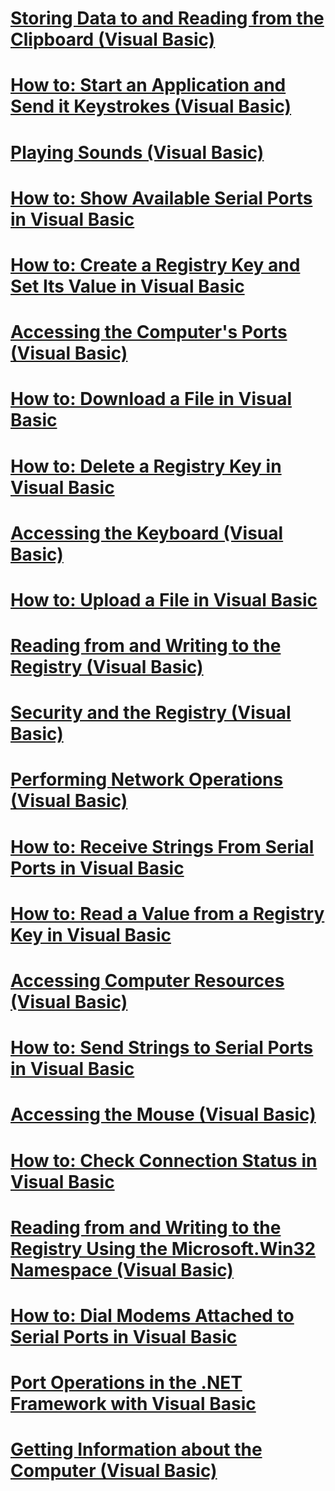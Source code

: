 # [Storing Data to and Reading from the Clipboard (Visual Basic)](storing-data-to-and-reading-from-the-clipboard.md)
# [How to: Start an Application and Send it Keystrokes (Visual Basic)](how-to-start-an-application-and-send-it-keystrokes.md)
# [Playing Sounds (Visual Basic)](playing-sounds.md)
# [How to: Show Available Serial Ports in Visual Basic](how-to-show-available-serial-ports.md)
# [How to: Create a Registry Key and Set Its Value in Visual Basic](how-to-create-a-registry-key-and-set-its-value.md)
# [Accessing the Computer's Ports (Visual Basic)](accessing-the-computer-s-ports.md)
# [How to: Download a File in Visual Basic](how-to-download-a-file.md)
# [How to: Delete a Registry Key in Visual Basic](how-to-delete-a-registry-key.md)
# [Accessing the Keyboard (Visual Basic)](accessing-the-keyboard.md)
# [How to: Upload a File in Visual Basic](how-to-upload-a-file.md)
# [Reading from and Writing to the Registry (Visual Basic)](reading-from-and-writing-to-the-registry.md)
# [Security and the Registry (Visual Basic)](security-and-the-registry.md)
# [Performing Network Operations (Visual Basic)](performing-network-operations.md)
# [How to: Receive Strings From Serial Ports in Visual Basic](how-to-receive-strings-from-serial-ports.md)
# [How to: Read a Value from a Registry Key in Visual Basic](how-to-read-a-value-from-a-registry-key.md)
# [Accessing Computer Resources (Visual Basic)](index.md)
# [How to: Send Strings to Serial Ports in Visual Basic](how-to-send-strings-to-serial-ports.md)
# [Accessing the Mouse (Visual Basic)](accessing-the-mouse.md)
# [How to: Check Connection Status in Visual Basic](how-to-check-connection-status.md)
# [Reading from and Writing to the Registry Using the Microsoft.Win32 Namespace (Visual Basic)](reading-from-and-writing-to-the-registry-using-the-microsoft-win32-namespace.md)
# [How to: Dial Modems Attached to Serial Ports in Visual Basic](how-to-dial-modems-attached-to-serial-ports.md)
# [Port Operations in the .NET Framework with Visual Basic](port-operations-in-the-net-framework.md)
# [Getting Information about the Computer (Visual Basic)](getting-information-about-the-computer.md)
